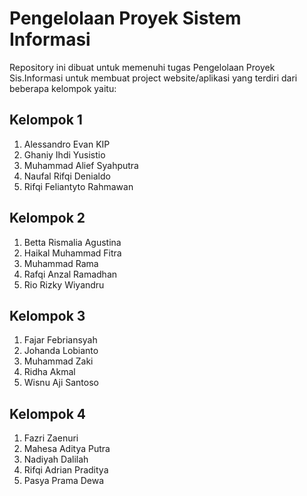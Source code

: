 <h1>Pengelolaan Proyek Sistem Informasi</h1>
Repository ini dibuat untuk memenuhi tugas Pengelolaan Proyek Sis.Informasi untuk membuat project website/aplikasi yang terdiri dari beberapa kelompok yaitu:

<h2>Kelompok 1</h2>
<ol>
  <li>Alessandro Evan KIP</li>
  <li>Ghaniy Ihdi Yusistio</li>
  <li>Muhammad Alief Syahputra</li>
  <li>Naufal Rifqi Denialdo</li>
  <li>Rifqi Feliantyto Rahmawan</li>
</ol>
  
<h2>Kelompok 2</h2>
<ol>
  <li>Betta Rismalia Agustina</li>
  <li>Haikal Muhammad Fitra</li>
  <li>Muhammad Rama</li>
  <li>Rafqi Anzal Ramadhan</li>
  <li>Rio Rizky Wiyandru</li>
</ol>

<h2>Kelompok 3</h2>
<ol>
  <li>Fajar Febriansyah</li>
  <li>Johanda Lobianto</li>
  <li>Muhammad Zaki</li>
  <li>Ridha Akmal</li>
  <li>Wisnu Aji Santoso</li>
</ol>

<h2>Kelompok 4</h2>
<ol>
  <li>Fazri Zaenuri</li>
  <li>Mahesa Aditya Putra</li>
  <li>Nadiyah Dalilah</li>
  <li>Rifqi Adrian Praditya</li>
  <li>Pasya Prama Dewa</li>
</ol>
